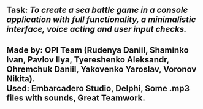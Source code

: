 Task: *To create a sea battle game in a console application with full functionality, a minimalistic interface, voice acting and user input checks.*
---
Made by: OPI Team (Rudenya Daniil, Shaminko Ivan, Pavlov Ilya, Tyereshenko Aleksandr, Ohremchuk Daniil, Yakovenko Yaroslav, Voronov Nikita).<br>
Used: Embarcadero Studio, Delphi, Some .mp3 files with sounds, Great Teamwork.
---